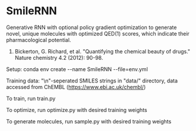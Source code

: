 # SmileRNN

Generative RNN with optional policy gradient optimization to generate novel, unique molecules with optimized QED(1) scores, which indicate their pharmacological potential.

1. Bickerton, G. Richard, et al. "Quantifying the chemical beauty of drugs." Nature chemistry 4.2 (2012): 90-98.

Setup: conda env create --name SmileRNN --file=env.yml

Training data: "\n"-seperated SMILES strings in "data/" directory, data accessed from ChEMBL (https://www.ebi.ac.uk/chembl/)

To train, run train.py

To optimize, run optimize.py with desired training weights

To generate molecules, run sample.py with desired training weights
